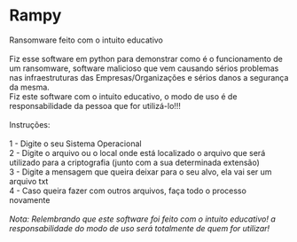 # Rampy
Ransomware feito com o intuito educativo<br><br>
Fiz esse software em python para demonstrar como é o funcionamento de um ransomware, software malicioso que vem causando sérios problemas nas infraestruturas das Empresas/Organizações e sérios danos a segurança da mesma.<br>
Fiz este software com o intuito educativo, o modo de uso é de responsabilidade da pessoa que for utilizá-lo!!!<br><br>
Instruções:<br><br>
1 - Digite o seu Sistema Operacional<br>
2 - Digite o arquivo ou o local onde está localizado o arquivo que será utilizado para a criptografia (junto com a sua determinada extensão)<br>
3 - Digite a mensagem que queira deixar para o seu alvo, ela vai ser um arquivo txt<br>
4 - Caso queira fazer com outros arquivos, faça todo o processo novamente<br><br>
<i>Nota: Relembrando que este software foi feito com o intuito educativo! a responsabilidade do modo de uso será totalmente de quem for utilizar!</i>
